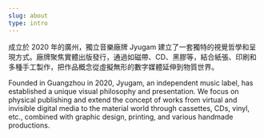 ```yaml
---
slug: about
type: intro
---
```


成立於 2020 年的廣州，獨立音樂廠牌 Jyugam 建立了一套獨特的視覺哲學和呈現方式。廠牌聚焦實體出版發行，通過如磁帶、CD、黑膠等，結合紙張、印刷和多種手工製作，把作品概念從虛擬無形的數字媒體延伸到物質世界。


<!-- <a href="mailto:fredmamono@gmail.com">fredmamono@gmail.com</a>&nbsp;&nbsp;↓&nbsp;&nbsp;<a href="https://bitmobcc.oss-cn-shenzhen.aliyuncs.com/maf/download/CV_and_Portfolio_of_maf_CN_EN.zip">download.cv</a> -->

<!-- lang -->

Founded in Guangzhou in 2020, Jyugam, an independent music label, has established a unique visual philosophy and presentation. We focus on physical publishing and extend the concept of works from virtual and invisible digital media to the material world through cassettes, CDs, vinyl, etc., combined with graphic design, printing, and various handmade productions.